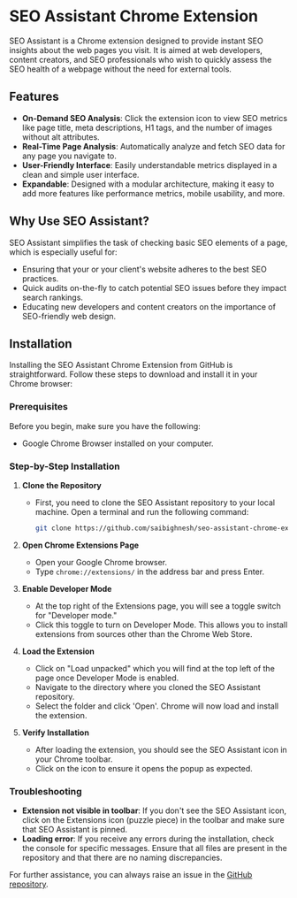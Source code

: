 # SEO Assistant Chrome Extension

SEO Assistant is a Chrome extension designed to provide instant SEO insights about the web pages you visit. It is aimed at web developers, content creators, and SEO professionals who wish to quickly assess the SEO health of a webpage without the need for external tools.

## Features

- **On-Demand SEO Analysis**: Click the extension icon to view SEO metrics like page title, meta descriptions, H1 tags, and the number of images without alt attributes.
- **Real-Time Page Analysis**: Automatically analyze and fetch SEO data for any page you navigate to.
- **User-Friendly Interface**: Easily understandable metrics displayed in a clean and simple user interface.
- **Expandable**: Designed with a modular architecture, making it easy to add more features like performance metrics, mobile usability, and more.

## Why Use SEO Assistant?

SEO Assistant simplifies the task of checking basic SEO elements of a page, which is especially useful for:
- Ensuring that your or your client's website adheres to the best SEO practices.
- Quick audits on-the-fly to catch potential SEO issues before they impact search rankings.
- Educating new developers and content creators on the importance of SEO-friendly web design.

## Installation

Installing the SEO Assistant Chrome Extension from GitHub is straightforward. Follow these steps to download and install it in your Chrome browser:

### Prerequisites

Before you begin, make sure you have the following:
- Google Chrome Browser installed on your computer.

### Step-by-Step Installation

1. **Clone the Repository**
   - First, you need to clone the SEO Assistant repository to your local machine. Open a terminal and run the following command:
     ```bash
     git clone https://github.com/saibighnesh/seo-assistant-chrome-extension.git
     ```

2. **Open Chrome Extensions Page**
   - Open your Google Chrome browser.
   - Type `chrome://extensions/` in the address bar and press Enter.

3. **Enable Developer Mode**
   - At the top right of the Extensions page, you will see a toggle switch for "Developer mode."
   - Click this toggle to turn on Developer Mode. This allows you to install extensions from sources other than the Chrome Web Store.

4. **Load the Extension**
   - Click on "Load unpacked" which you will find at the top left of the page once Developer Mode is enabled.
   - Navigate to the directory where you cloned the SEO Assistant repository.
   - Select the folder and click 'Open'. Chrome will now load and install the extension.

5. **Verify Installation**
   - After loading the extension, you should see the SEO Assistant icon in your Chrome toolbar.
   - Click on the icon to ensure it opens the popup as expected.

### Troubleshooting

- **Extension not visible in toolbar**: If you don't see the SEO Assistant icon, click on the Extensions icon (puzzle piece) in the toolbar and make sure that SEO Assistant is pinned.
- **Loading error**: If you receive any errors during the installation, check the console for specific messages. Ensure that all files are present in the repository and that there are no naming discrepancies.

For further assistance, you can always raise an issue in the [GitHub repository](https://github.com/saibighnesh/seo-assistant-chrome-extension/issues).

